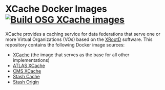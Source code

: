 XCache Docker Images [![Build OSG XCache images](https://github.com/opensciencegrid/docker-xcache/actions/workflows/release-image-builds.yml/badge.svg)](https://github.com/opensciencegrid/docker-xcache/actions/workflows/release-image-builds.yml)
====================

XCache provides a caching service for data federations that serve one or more Virtual Organizations (VOs) based on the
[XRootD](http://xrootd.org/) software.
This repository contains the following Docker image sources:

- [XCache](xcache/) (the image that serves as the base for all other implementations)
- [ATLAS XCache](atlas-xcache/)
- [CMS XCache](cms-xcache/)
- [Stash Cache](stash-cache/)
- [Stash Origin](stash-origin/)
